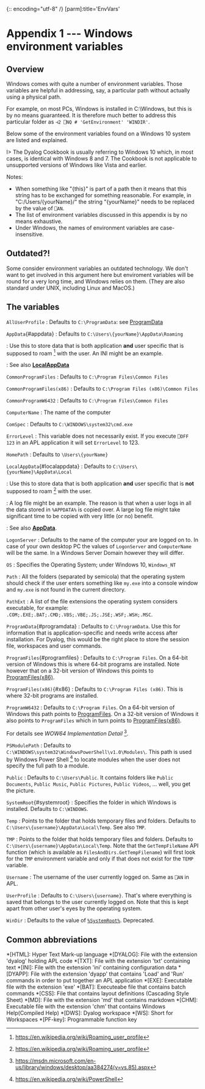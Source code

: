 {:: encoding="utf-8" /}
[parm]:title='EnvVars'


# Appendix 1 --- Windows environment variables

## Overview

Windows comes with quite a number of environment variables. Those variables are helpful in addressing, say, a particular path without actually using a physical path. 

For example, on most PCs, Windows is installed in C:\\Windows, but this is by no means guaranteed. It is therefore much better to address this particular folder as `⊣2 ⎕NQ # 'GetEnvironment' 'WINDIR'`. 

Below some of the environment variables found on a Windows 10 system are listed and explained.

I> The Dyalog Cookbook is usually referring to Windows 10 which, in most cases, is identical with Windows 8 and 7. The Cookbook is not applicable to unsupported versions of Windows like Vista and earlier.

Notes:

* When something like "{this}" is part of a path then it means that this string has to be exchanged for something reasonable. For example, in "C:/Users/{yourName}/" the string "{yourName}" needs to be replaced by the value of `⎕AN`.
* The list of environment variables discussed in this appendix is by no means exhaustive.
* Under Windows, the names of environment variables are case-insensitive.


## Outdated?!

Some consider environment variables an outdated technology. We don't want to get involved in this argument here but enviroment variables will be round for a very long time, and Windows relies on them. (They are also standard under UNIX, including Linux and MacOS.)


## The variables

`AllUserProfile`
: Defaults to `C:\ProgramData`: see [ProgramData](#programdata)

`AppData`{#appdata}
: Defaults to `C:\Users\{yourName}\AppData\Roaming`

: Use this to store data that is both application **and** user specific that is supposed to roam [^roaming] with the user. An INI might be an example.

: See also **[LocalAppData](#localappdata)**

`CommonProgramFiles`
: Defaults to `C:\Program Files\Common Files`

`CommonProgramFiles(x86)`
: Defaults to `C:\Program Files (x86)\Common Files`

`CommonProgramW6432`
: Defaults to `C:\Program Files\Common Files`

`ComputerName`
: The name of the computer

`ComSpec`
: Defaults to `C:\WINDOWS\system32\cmd.exe`

`ErrorLevel`
: This variable does not necessarily exist. If you execute `⎕OFF 123` in an APL application it will set `ErrorLevel` to 123.

`HomePath`
: Defaults to `\Users\{yourName}`

`LocalAppData`{#localappdata}
: Defaults to `C:\Users\{yourName}\AppData\Local`

: Use this to store data that is both application **and** user specific that is **not** supposed to roam [^roaming] with the user. 

: A log file might be an example. The reason is that when a user logs in all the data stored in `%APPDATA%` is copied over. A large log file might take significant time to be copied with very little (or no) benefit.

: See also **[AppData](#appdata)**.

`LogonServer`
: Defaults to the name of the computer your are logged on to. In case of your own desktop PC the values of `LogonServer` and `ComputerName` will be the same. In a Windows Server Domain however they will differ.

`OS`
: Specifies the Operating System; under Windows 10, `Windows_NT`

`Path`
: All the folders (separated by semicola) that the operating system should check if the user enters something like `my.exe` into a console window and `my.exe` is not found in the current directory.

`PathExt`
: A list of the file extensions the operating system considers executable, for example: `.COM;.EXE;.BAT;.CMD;.VBS;.VBE;.JS;.JSE;.WSF;.WSH;.MSC`.

`ProgramData`{#programdata}
: Defaults to `C:\ProgramData`. Use this for information that is application-specific and needs write access after installation. For Dyalog, this would be the right place to store the session file, workspaces and user commands.

`ProgramFiles`{#programfiles}
: Defaults to `C:\Program Files`. On a 64-bit version of Windows this is where 64-bit programs are installed. Note however that on a 32-bit version of Windows this points to [ProgramFiles(x86)](#x86).

`ProgramFiles(x86)`{#x86}
 : Defaults to `C:\Program Files (x86)`. This is where 32-bit programs are installed.

`ProgramW6432`
: Defaults to `C:\Program Files`. On a 64-bit version of Windows this path points to [ProgramFiles](#programfiles). On a 32-bit version of Windows it also points to `ProgramFiles` which in turn points to [ProgramFiles(x86)](#x86).

For details see _WOW64 Implementation Detail_ [^wow].

`PSModulePath`
: Defaults to `C:\WINDOWS\system32\WindowsPowerShell\v1.0\Modules\`. This path is used by Windows Power Shell [^powershell] to locate modules when the user does not specify the full path to a module.

`Public`
: Defaults to `C:\Users\Public`. It contains folders like `Public Documents`, `Public Music`, `Public Pictures`, `Public Videos`, ... well, you get the picture.

`SystemRoot`{#systemroot}
: Specifies the folder in which Windows is installed. Defaults to `C:\WINDOWS`.

`Temp`
: Points to the folder that holds temporary files and folders. Defaults to `C:\Users\{username}\AppData\Local\Temp`. See also `TMP`.

`TMP`
: Points to the folder that holds temporary files and folders. Defaults to `C:\Users\{username}\AppData\Local\Temp`. Note that the `GetTempFileName` API function (which is available as `FilesAndDirs.GetTempFilename`) will first look for the `TMP` environment variable and only if that does not exist for the `TEMP` variable.

`Username`
 : The username of the user currently logged on. Same as `⎕AN` in APL.

`UserProfile`
: Defaults to `C:\Users\{username}`. That's where everything is saved that belongs to the user currently logged on. Note that this is kept apart from other user's eyes by the operating system.

`WinDir`
: Defaults to the value of [`%SystemRoot%`](#systemroot). Deprecated.


[^roaming]: <https://en.wikipedia.org/wiki/Roaming_user_profile>

[^powershell]: <https://en.wikipedia.org/wiki/PowerShell>

[^wow]: <https://msdn.microsoft.com/en-us/library/windows/desktop/aa384274(v=vs.85).aspx>



## Common abbreviations


*[HTML]: Hyper Text Mark-up language
*[DYALOG]: File with the extension 'dyalog' holding APL code
*[TXT]: File with the extension 'txt' containing text
*[INI]: File with the extension 'ini' containing configuration data
*[DYAPP]: File with the extension 'dyapp' that contains 'Load' and 'Run' commands in order to put together an APL application
*[EXE]: Executable file with the extension 'exe'
*[BAT]: Executeabe file that contains batch commands
*[CSS]: File that contains layout definitions (Cascading Style Sheet)
*[MD]: File with the extension 'md' that contains markdown
*[CHM]: Executable file with the extension 'chm' that contains Windows Help(Compiled Help) 
*[DWS]: Dyalog workspace
*[WS]: Short for Workspaces
*[PF-key]: Programmable function key